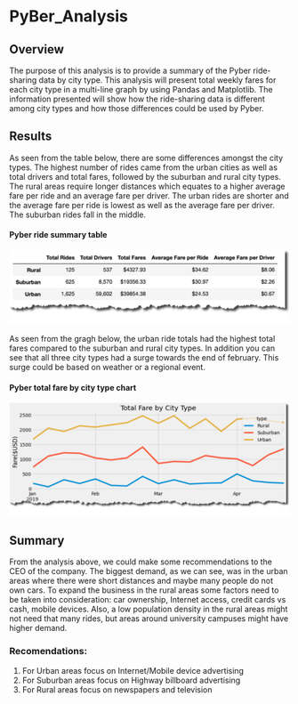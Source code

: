 # PyBer_Analysis

## Overview
The purpose of this analysis is to provide a summary of the Pyber ride-sharing data by city type.  This analysis will present total weekly fares for each city type in a multi-line graph by using Pandas and Matplotlib. The information presented will show how the ride-sharing data is different among city types and how those differences could be used by Pyber.

## Results
As seen from the table below, there are some differences amongst the city types.  The highest number of rides came from the urban cities as well as total drivers and total fares, followed by the suburban and rural city types.  The rural areas require longer distances which equates to a higher average fare per ride and an average fare per driver.  The urban rides are shorter and the average fare per ride is lowest as well as the average fare per driver.  The suburban rides fall in the middle.

#### Pyber ride summary table
![image_name](https://github.com/jh2010/PyBer_Analysis/blob/master/images/pyber-ride-summary.png)

As seen from the gragh below, the urban ride totals had the highest total fares compared to the suburban and rural city types.  In addition you can see that all three city types had a surge towards the end of february.  This surge could be based on weather or a regional event.

#### Pyber total fare by city type chart
![image_name](https://github.com/jh2010/PyBer_Analysis/blob/master/images/pyber-total_fare_by_city_type.png)

## Summary
From the analysis above, we could make some recommendations to the CEO of the company.  The biggest demand, as we can see, was in the urban areas where there were short distances and maybe many people do not own cars.  To expand the business in the rural areas some factors need to be taken into consideration: car ownership, Internet access, credit cards vs cash, mobile devices.  Also, a low population density in the rural areas might not need that many rides, but areas around university campuses might have higher demand.

### Recomendations:
1.  For Urban areas focus on Internet/Mobile device advertising
2.  For Suburban areas focus on Highway billboard advertising
3.  For Rural areas focus on newspapers and television

